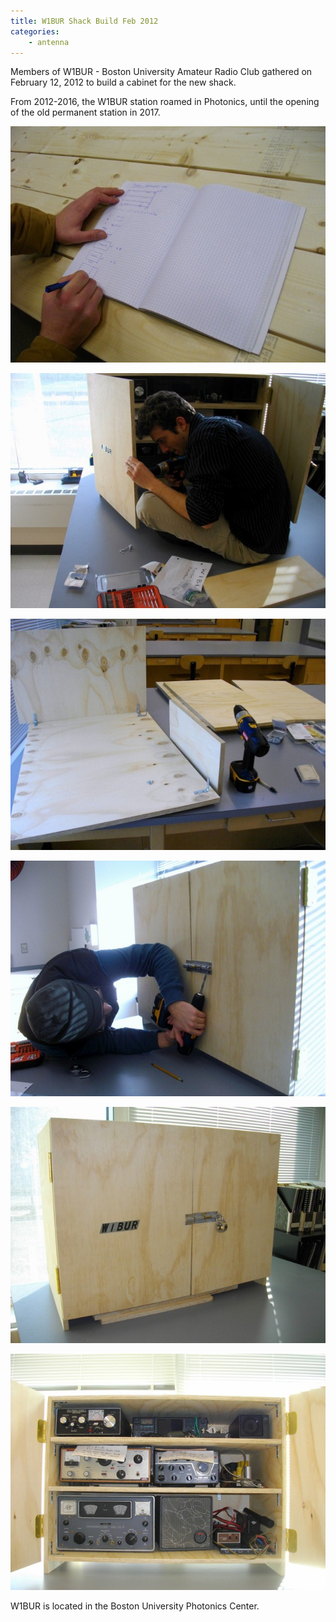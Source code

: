 ```yaml
---
title: W1BUR Shack Build Feb 2012
categories:
    - antenna
---
```


Members of W1BUR - Boston University Amateur Radio Club gathered on February 12, 2012 to build a cabinet for the new shack.

From 2012-2016, the W1BUR station roamed in Photonics, until the opening of the old permanent station in 2017.


![important diagrams](/assets/images/2012/cabinet-notes.jpg)

![assemble radio cabinet](/assets/images/2012/cabinet-build.jpg)

![drill radio cabinet](/assets/images/2012/cabinet-drill.jpg)

![install lock](/assets/images/2012/cabinet-latch.jpg)

![complete cabinet](/assets/images/2012/cabinet-lock.jpg)

![W1BUR radio equipment in cabinet](/assets/images/2012/cabinet-mount.jpg)

W1BUR is located in the Boston University Photonics Center.
